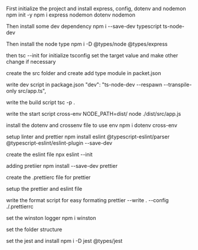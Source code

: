 First initialize the project and install express, config, dotenv and nodemon
npm init -y
npm i express nodemon dotenv nodemon

Then install some dev dependency
npm i --save-dev typescript ts-node-dev

Then install the node type
npm i -D @types/node @types/express

then tsc --init for initialize tsconfig
set the target value and make other change if necessary

create the src folder and create add type module in packet.json

write dev script in package.json
"dev": "ts-node-dev --respawn --transpile-only src/app.ts",

write the build script
tsc -p .

write the start script
cross-env NODE_PATH=dist/ node ./dist/src/app.js

install the dotenv and crossenv file to use env
npm i dotenv cross-env

setup linter and prettier
npm install eslint @typescript-eslint/parser @typescript-eslint/eslint-plugin --save-dev

create the eslint file
npx eslint --init

adding pretiier
npm install --save-dev prettier

create the .prettierc file for prettier

setup the prettier and eslint file

write the format script for easy formating
prettier --write . --config ./.prettierrc

set the winston logger
npm i winston

set the folder structure

set the jest and install
npm i -D jest @types/jest